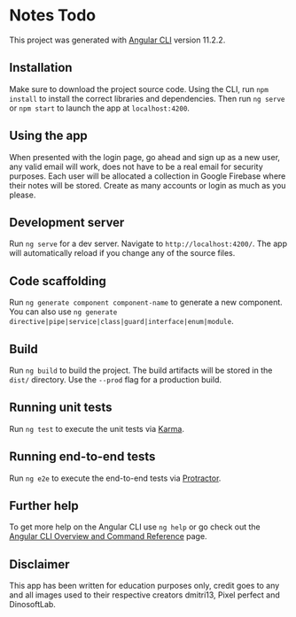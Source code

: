 # Notes Todo

This project was generated with [Angular CLI](https://github.com/angular/angular-cli) version 11.2.2.

## Installation
Make sure to download the project source code. Using the CLI, run `npm install` to install the correct libraries and dependencies. Then run `ng serve` or `npm start` to launch the app at `localhost:4200`.

## Using the app
When presented with the login page, go ahead and sign up as a new user, any valid email will work, does not have to be a real email for security purposes. Each user will be allocated a collection in Google Firebase where their notes will be stored. Create as many accounts or login as much as you please.

## Development server

Run `ng serve` for a dev server. Navigate to `http://localhost:4200/`. The app will automatically reload if you change any of the source files.

## Code scaffolding

Run `ng generate component component-name` to generate a new component. You can also use `ng generate directive|pipe|service|class|guard|interface|enum|module`.

## Build

Run `ng build` to build the project. The build artifacts will be stored in the `dist/` directory. Use the `--prod` flag for a production build.

## Running unit tests

Run `ng test` to execute the unit tests via [Karma](https://karma-runner.github.io).

## Running end-to-end tests

Run `ng e2e` to execute the end-to-end tests via [Protractor](http://www.protractortest.org/).

## Further help

To get more help on the Angular CLI use `ng help` or go check out the [Angular CLI Overview and Command Reference](https://angular.io/cli) page.

## Disclaimer
This app has been written for education purposes only, credit goes to any and all images used to their respective creators dmitri13, Pixel perfect and DinosoftLab.
